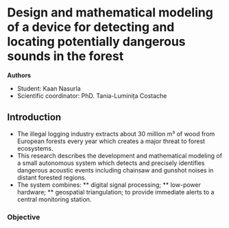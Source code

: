# Design and mathematical modeling of a device for detecting and locating potentially dangerous sounds in the forest

**Authors**

* Student: Kaan Nasurla
* Scientific coordinator: PhD. Tania-Luminița Costache

## Introduction
* The illegal logging industry extracts about 30 million m³ of wood from European forests every year which creates a major threat to forest ecosystems.
* This research describes the development and mathematical modeling of a small autonomous system which detects and precisely identifies dangerous acoustic events including chainsaw and gunshot noises in distant forested regions.
* The system combines:
**  digital signal processing;
** low-power hardware;
** geospatial triangulation;
to provide immediate alerts to a central monitoring station.
  
### Objective

